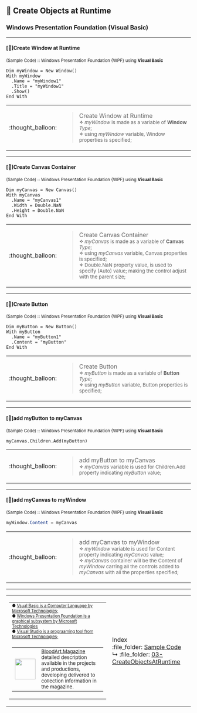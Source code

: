 ## :open_file_folder: Create Objects at Runtime
### Windows Presentation Foundation (Visual Basic)<hr>

#### [:speech_balloon:]Create Window at Runtime
<sub>(Sample Code) :: Windows Presentation Foundation {WPF} using **Visual Basic**</sub>
```vb.net
Dim myWindow = New Window()
With myWindow
  .Name = "myWindow1"
  .Title = "myWindow1"
  .Show()
End With
```
<table>
<tr>
<td>:thought_balloon:</td>
<td>
<blockquote>Create Window at Runtime<br><sub><b>✧</b> <i>myWindow</i> is made as a variable of <b>Window</b> <i>Type</i>;</sub><br>
<sup><b>✧</b> using <i>myWindow</i> variable, Window properties is specified;</sup></blockquote>
</td>
</tr>
</table>
<hr>

#### [:speech_balloon:]Create Canvas Container
<sub>(Sample Code) :: Windows Presentation Foundation {WPF} using **Visual Basic**</sub>
```vb.net
Dim myCanvas = New Canvas()
With myCanvas
  .Name = "myCanvas1"
  .Width = Double.NaN
  .Height = Double.NaN
End With
```
<table>
<tr>
<td>:thought_balloon:</td>
<td>
<blockquote>Create Canvas Container<br><sub><b>✧</b> <i>myCanvas</i> is made as a variable of <b>Canvas</b> <i>Type</i>;</sub><br>
<sup><b>✧</b> using <i>myCanvas</i> variable, Canvas properties is specified;</sup><br>
<sup><b>✧</b>  Double.NaN property value, is used to specify (Auto) value; making the control adjust with the parent size;</sup></blockquote>
</td>
</tr>
</table>
<hr>

#### [:speech_balloon:]Create Button
<sub>(Sample Code) :: Windows Presentation Foundation {WPF} using **Visual Basic**</sub>
```vb.net
Dim myButton = New Button()
With myButton
  .Name = "myButton1"
  .Content = "myButton"
End With
```
<table>
<tr>
<td>:thought_balloon:</td>
<td>
<blockquote>Create Button<br><sub><b>✧</b> <i>myButton</i> is made as a variable of <b>Button</b> <i>Type</i>;</sub><br>
<sup><b>✧</b> using <i>myButton</i> variable, Button properties is specified;</sup></blockquote>
</td>
</tr>
</table>
<hr>

#### [:speech_balloon:]add myButton to myCanvas
<sub>(Sample Code) :: Windows Presentation Foundation {WPF} using **Visual Basic**</sub>
```vb.net
myCanvas.Children.Add(myButton)
```
<table>
<tr>
<td>:thought_balloon:</td>
<td>
<blockquote>add myButton to myCanvas<br><sub><b>✧</b> <i>myCanvas</i> variable is used for Children.Add property indicating <i>myButton</i> value;</sub></blockquote>
</td>
</tr>
</table>
<hr>

#### [:speech_balloon:]add myCanvas to myWindow
<sub>(Sample Code) :: Windows Presentation Foundation {WPF} using **Visual Basic**</sub>
```c#
myWindow.Content = myCanvas
```
<table>
<tr>
<td>:thought_balloon:</td>
<td>
<blockquote>add myCanvas to myWindow<br><sub><b>✧</b> <i>myWindow</i> variable is used for Content property indicating <i>myCanvas</i> value;</sub><br>
<sub><b>✧</b> <i>myCanvas</i> container will be the Content of <i>myWindow</i> carring all the controls added to <i>myCanvas</i> with all the properties specified;</sub></blockquote>
</td>
</tr>
</table>

<hr>

<table><tr><td><!--MainLeft-->
<table><tr><td><!--MainTop-->
<sup><sub>● <a href="https://en.wikipedia.org/wiki/Visual_Basic">Vsual Basic is a Computer Language by Microsoft Technologies;</a>
<br>● <a href="https://en.wikipedia.org/wiki/Windows_Presentation_Foundation">Windows Presentation Foundation is a graphical subsystem by Microsoft Technologies</a>
<br>● <a href="https://en.wikipedia.org/wiki/Microsoft_Visual_Studio">Visual Studio is a prograaming tool from Microsoft Technologies;</a></sub></sup></td></tr><tr><td>
<table><tr><td><!--MainBotton-->
<img src="https://i.imgur.com/4HoosJb.jpg" width="56" height="56"></td><td><sub><a href="https://bloodart-magazine.tumblr.com">BloodArt.Magazine</a></sub><br>
<sub>detailed description available in the projects and productions,</sub><br>
<sup>developing delivered to collection information in the magazine.</sup>
</td></tr></table></td></tr></tr></table></td>
<td><!--MainRight-->
  Index<br>
  :file_folder: <a href="https://github.com/DarkSystemCD/Sample-Code">Sample Code</a><br>
  ↳ :file_folder: <a href="https://github.com/DarkSystemCD/Sample-Code/tree/GitHub/03-CreateObjectsAtRuntime">03-CreateObjectsAtRuntime</a>
</td></tr></table>
